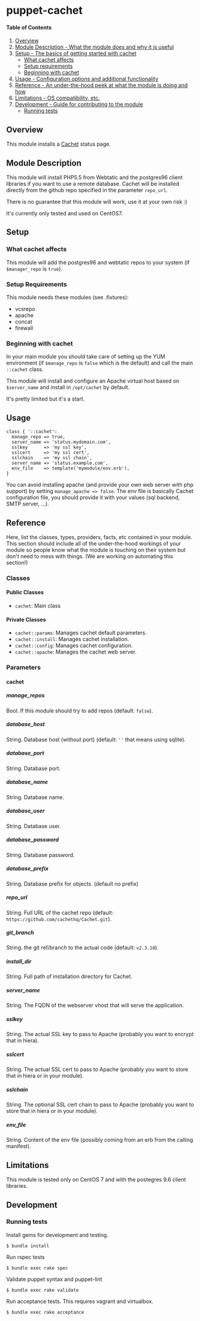 # puppet-cachet

#### Table of Contents

1. [Overview](#overview)
2. [Module Description - What the module does and why it is useful](#module-description)
3. [Setup - The basics of getting started with cachet](#setup)
    * [What cachet affects](#what-cachet-affects)
    * [Setup requirements](#setup-requirements)
    * [Beginning with cachet](#beginning-with-cachet)
4. [Usage - Configuration options and additional functionality](#usage)
5. [Reference - An under-the-hood peek at what the module is doing and how](#reference)
6. [Limitations - OS compatibility, etc.](#limitations)
7. [Development - Guide for contributing to the module](#development)
    * [Running tests](#running-tests)

## Overview

This module installs a [Cachet](https://cachethq.io/) status page.

## Module Description

This module will install PHP5.5 from Webtatic and the postgres96 client libraries if you want to use a remote database.
Cachet will be installed directly from the github repo specified in the parameter `repo_url`.

There is no guarantee that this module will work, use it at your own risk :)

It's currently only tested and used on CentOS7.

## Setup

### What cachet affects

This module will add the postgres96 and webtatic repos to your system (if `$manager_repo` is `true`).

### Setup Requirements

This module needs these modules (see .fixtures):

- vcsrepo
- apache
- concat
- firewall

### Beginning with cachet

In your main module you should take care of setting up the YUM environment (if `$manage_repo` is `false` which is the default) and call the main `::cachet` class.

This module will install and configure an Apache virtual host based on `$server_name` and install in `/opt/cachet` by default.

It's pretty limited but it's a start.

## Usage

    class { '::cachet':
      manage_repo => true,
      server_name => 'status.mydomain.com',
      sslkey      => 'my ssl key',
      sslcert     => 'my ssl cert',
      sslchain    => 'my ssl chain',
      server_name => 'status.example.com',
      env_file    => template('mymodule/env.erb'),
    }

You can avoid installing apache (and provide your own web server with php support) by setting `manage_apache => false`.
The env file is basically Cachet configuration file, you should provide it with your values (sql backend, SMTP server, ...).

## Reference

Here, list the classes, types, providers, facts, etc contained in your module. This section should include all of the under-the-hood workings of your module so people know what the module is touching on their system but don't need to mess with things. (We are working on automating this section!)

### Classes

#### Public Classes
* `cachet`: Main class

#### Private Classes
* `cachet::params`: Manages cachet default parameters.
* `cachet::install`: Manages cachet installation.
* `cachet::config`: Manages cachet configuration.
* `cachet::apache`: Manages the cachet web server.

### Parameters

#### cachet

##### manage_repos

Bool. If this module should try to add repos (default: `false`).

##### database_host

String. Database host (without port) (default: `''` that means using sqlite).

##### database_port

String. Database port.

##### database_name

String. Database name.

##### database_user

String. Database user.

##### database_password

String. Database password.

##### database_prefix

String. Database prefix for objects. (default no prefix)

##### repo_url

String. Full URL of the cachet repo (default: `https://github.com/cachethq/Cachet.git`).

##### git_branch

String. the git ref/branch to the actual code (default: `v2.3.10`).

##### install_dir

String. Full path of installation directory for Cachet.

##### server_name

String. The FQDN of the webserver vhost that will serve the application.

##### sslkey

String. The actual SSL key to pass to Apache (probably you want to encrypt that in hiera).

##### sslcert

String. The actual SSL cert to pass to Apache (probably you want to store that in hiera or in your module).

##### sslchain

String. The optional SSL cert chain to pass to Apache (probably you want to store that in hiera or in your module).

##### env_file

String. Content of the env file (possibly coming from an erb from the calling manifest).

## Limitations

This module is tested only on CentOS 7 and with the postegres 9.6 client libraries.

## Development

### Running tests

Install gems for development and testing.
```
$ bundle install
```

Run rspec tests
```
$ bundle exec rake spec
```

Validate puppet syntax and puppet-lint
```
$ bundle exec rake validate
```

Run acceptance tests. This requires vagrant and virtualbox.
```
$ bundle exec rake acceptance
```
